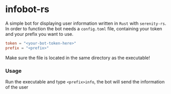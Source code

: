 # infobot-rs
A simple bot for displaying user information written in `Rust` with `serenity-rs`.  
In order to function the bot needs a `config.toml` file, containing your token and your prefix you want to use. 
```toml
token = "<your-bot-token-here>"
prefix = "<prefix>"
```
Make sure the file is located in the same directory as the executable!

### Usage
Run the executable and type `<prefix>info`, the bot will send the information of the user